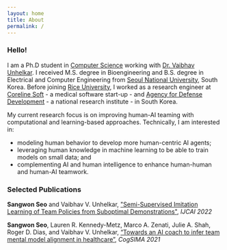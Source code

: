 ```yaml
---
layout: home
title: About
permalink: /
---
```

### Hello!
I am a Ph.D student in [Computer Science](https://cs.rice.edu/) working with [Dr. Vaibhav Unhelkar](https://profiles.rice.edu/faculty/vaibhav-unhelkar). I received M.S. degree in Bioengineering and B.S. degree in Electrical and Computer Engineering from [Seoul National University](https://en.snu.ac.kr/), South Korea. Before joining [Rice University](https://www.rice.edu/), I worked as a research engineer at [Coreline Soft](https://www.corelinesoft.com/) - a medical software start-up - and [Agency for Defense Development](https://www.add.re.kr/eps) - a national research institute - in South Korea. 

My current research focus is on improving human-AI teaming with computational and learning-based approaches.
Technically, I am interested in:
- modeling human behavior to develop more human-centric AI agents; 
- leveraging human knowledge in machine learning to be able to train models on small data; and 
- complementing AI and human intelligence to enhance human-human and human-AI teamwork.

### Selected Publications
**Sangwon Seo** and Vaibhav V. Unhelkar,
["Semi-Supervised Imitation Learning of Team Policies from Suboptimal Demonstrations"](https://www.ijcai.org/proceedings/2022/0346.pdf),
*IJCAI 2022*

**Sangwon Seo**, Lauren R. Kennedy-Metz, Marco A. Zenati, Julie A. Shah, Roger D. Dias, and Vaibhav V. Unhelkar,
[“Towards an AI coach to infer team mental model alignment in healthcare”](https://ieeexplore.ieee.org/document/9475925),
*CogSIMA 2021*



<!--
Sungjun Kwon, Dongseok Lee, Jeehoon Kim, Youngki Lee, Seungwoo Kang, **Sangwon Seo**, and Kwangsuk Park,
["Sinabro: A smartphone-integrated opportunistic electrocardiogram monitoring system"](https://www.mdpi.com/1424-8220/16/3/361),
*Sensors*, 2016

Su Hwan Hwang, **Sangwon Seo**, Hee Nam Yoon, Hyun Jae Baek, Jaegeol Cho, Jae Won Choi, Yu Jin Lee, Do-Un Jeong, and Kwang Suk Park
["Sleep period time estimation based on electrodermal activity"](https://ieeexplore.ieee.org/abstract/document/7297812),
*J-BHI*, 2015

Jeehoon Kim, Sungjun Kwon, **Sangwon Seo**, and Kwangsuk Park,
["Highly wearable galvanic skin response sensor using flexible and conductive polymer foam"](https://ieeexplore.ieee.org/abstract/document/6945148),
*EMBC 2014*

Seungwoo Kang, Sungjun Kwon, Chungkuk Yoo, **Sangwon Seo**, Kwangsuk Park, Junehwa Song, and Youngki Lee
["Sinabro: Opportunistic and unobtrusive mobile electrocardiogram monitoring system"](https://dl.acm.org/doi/10.1145/2565585.2565605),
*HotMobile 2014*
-->
